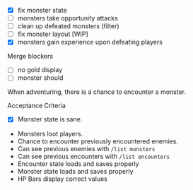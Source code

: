 
- [x] fix monster state
- [ ] monsters take opportunity attacks
- [ ] clean up defeated monsters (filter)
- [ ] fix monster layout [WIP]
- [x] monsters gain experience upon defeating players

Merge blockers

- [ ] no gold display
- [ ] monster should 

When adventuring, there is a chance to encounter a monster. 

Acceptance Criteria
- [x] Monster state is sane.
- Monsters loot players.
- Chance to encounter previously encountered enemies.
- Can see previous enemies with `/list monsters`
- Can see previous encounters with `/list encounters`
- Encounter state loads and saves properly
- Monster state loads and saves properly
- HP Bars display correct values